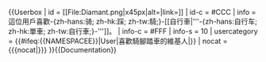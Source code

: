 {{Userbox
| id   = [[File:Diamant.png|x45px|alt=|link=]]
| id-c = #CCC
| info   = 這位用戶喜歡-{zh-hans:骑; zh-hk:踩; zh-tw:騎;}-[[自行車|'''-{zh-hans:自行车; zh-hk:單車; zh-tw:自行車;}-''']]。
| info-c = #FFF
| info-s = 10
| usercategory = {{#ifeq:{{NAMESPACEE}}|User|喜歡騎腳踏車的維基人|}}
| nocat = {{{nocat|}}}
}}<noinclude>{{Documentation}}</noinclude>